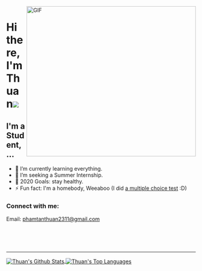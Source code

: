 <img align="right" src="https://media.giphy.com/media/SWoSkN6DxTszqIKEqv/giphy.gif" alt="GIF" width="450" height="400">

<h1>
     Hi there, I'm Thuan<img src="https://raw.githubusercontent.com/tobimori/tobimori/main/wave.gif">
</h1>

## I'm a Student, ...

- 🌱 I’m currently learning everything.
- 👯 I’m seeking a Summer Internship.
- 🥅 2020 Goals: stay healthy.
- ⚡ Fun fact: I'm a homebody, Weeaboo (I did [a multiple choice test] :D)

### Connect with me:

Email: phamtanthuan2311@gmail.com

<br />
<br />
<br />

---

<a href="https://github.com/anuraghazra/github-readme-stats">
  <img align="center" alt="Thuan's Github Stats" src="https://github-readme-stats.vercel.app/api?username=thuanpham2311&show_icons=true&hide_border=true" />
</a>
<a href="https://github.com/anuraghazra/github-readme-stats">
  <img align="center" alt="Thuan's Top Languages" src="https://github-readme-stats.vercel.app/api/top-langs/?username=thuanpham2311&layout=compact&hide_border=true" />
</a>

[a multiple choice test]: https://www.proprofs.com/quiz-school/story.php?title=NjQxNzUw
